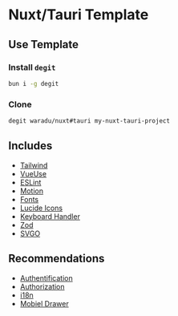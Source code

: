 # Nuxt/Tauri Template

## Use Template

### Install `degit`

```bash
bun i -g degit
```

### Clone

```bash
degit waradu/nuxt#tauri my-nuxt-tauri-project
```

## Includes

- [Tailwind](https://nuxt.com/modules/tailwindcss)
- [VueUse](https://nuxt.com/modules/vueuse)
- [ESLint](https://nuxt.com/modules/eslint)
- [Motion](https://motion.dev/docs/vue)
- [Fonts](https://nuxt.com/modules/fonts)
- [Lucide Icons](https://github.com/swisnl/nuxt-lucide-icons)
- [Keyboard Handler](https://github.com/waradu/keyboard)
- [Zod](https://zod.dev)
- [SVGO](https://nuxt.com/modules/nuxt-svgo)

## Recommendations

- [Authentification](https://github.com/atinux/nuxt-auth-utils)
- [Authorization](https://github.com/barbapapazes/nuxt-authorization)
- [i18n](https://i18n.nuxtjs.org/)
- [Mobiel Drawer](https://github.com/unovue/vaul-vue)
